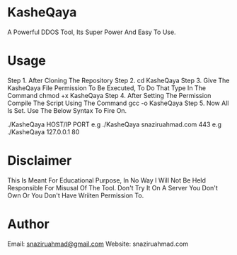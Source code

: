 # KasheQaya
A Powerful DDOS Tool, Its Super Power And Easy To Use.

# Usage
Step 1.   After Cloning The Repository
Step 2.   cd KasheQaya
Step 3.   Give The KasheQaya File Permission To Be Executed, To Do That Type In The Command chmod +x KasheQaya
Step 4.   After Setting The Permission Compile The Script Using The Command gcc -o KasheQaya
Step 5.   Now All Is Set. Use The Below Syntax To Fire On.

  ./KasheQaya HOST/IP PORT
  e.g ./KasheQaya snaziruahmad.com 443
  e.g ./KasheQaya 127.0.0.1 80
  
# Disclaimer
This Is Meant For Educational Purpose, In No Way I Will Not Be Held Responsible For Misusal Of The Tool. Don't Try It On A Server You Don't Own Or You Don't Have Wriiten Permission To.

# Author
Email: snaziruahmad@gmail.com
Website: snaziruahmad.com

